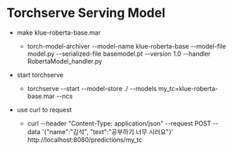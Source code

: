 # Torchserve Serving Model

* make klue-roberta-base.mar
  * torch-model-archiver --model-name klue-roberta-base --model-file model.py --serialized-file basemodel.pt --version 1.0 --handler RobertaModel_handler.py

* start torchserve
  * torchserve --start --model-store ./ --models my_tc=klue-roberta-base.mar --ncs

* use curl to request
  * curl --header "Content-Type: application/json" --request POST --data '{"name":"김석", "text":"공부하기 너무 시러요"}' http://localhost:8080/predictions/my_tc
